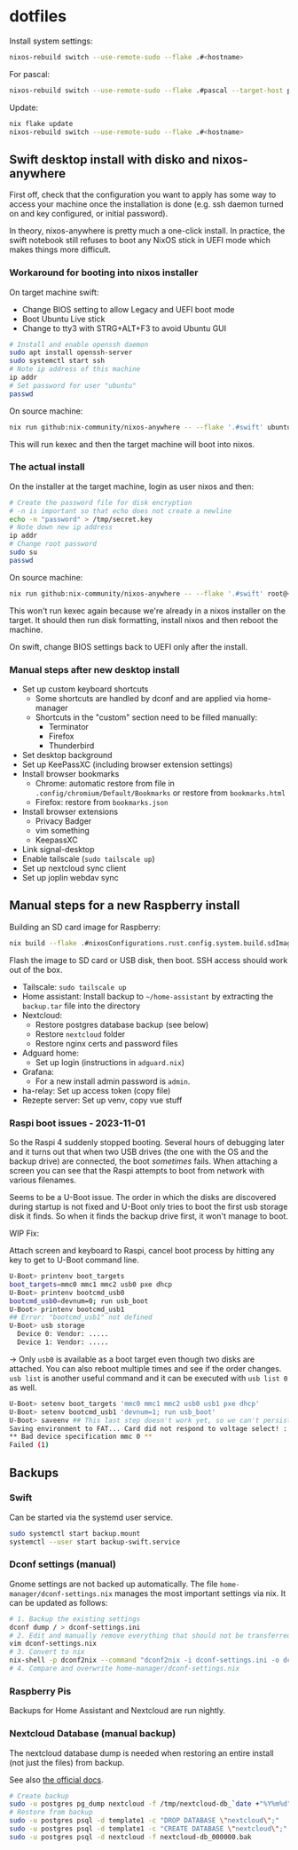 # dotfiles

Install system settings:

```bash
nixos-rebuild switch --use-remote-sudo --flake .#<hostname>
```

For pascal:

```bash
nixos-rebuild switch --use-remote-sudo --flake .#pascal --target-host pascal
```

Update:

```bash
nix flake update
nixos-rebuild switch --use-remote-sudo --flake .#<hostname>
```

## Swift desktop install with disko and nixos-anywhere

First off, check that the configuration you want to apply has some way to access
your machine once the installation is done (e.g. ssh daemon turned on and key
configured, or initial password).

In theory, nixos-anywhere is pretty much a one-click install. In practice, the
swift notebook still refuses to boot any NixOS stick in UEFI mode which makes
things more difficult.

### Workaround for booting into nixos installer

On target machine swift:

- Change BIOS setting to allow Legacy and UEFI boot mode
- Boot Ubuntu Live stick
- Change to tty3 with STRG+ALT+F3 to avoid Ubuntu GUI

```sh
# Install and enable openssh daemon
sudo apt install openssh-server
sudo systemctl start ssh
# Note ip address of this machine
ip addr
# Set password for user "ubuntu"
passwd
```

On source machine:

```sh
nix run github:nix-community/nixos-anywhere -- --flake '.#swift' ubuntu@<ip>
```

This will run kexec and then the target machine will boot into nixos.

### The actual install

On the installer at the target machine, login as user nixos and then:

```sh
# Create the password file for disk encryption
# -n is important so that echo does not create a newline
echo -n "password" > /tmp/secret.key
# Note down new ip address
ip addr
# Change root password
sudo su
passwd
```

On source machine:

```sh
nix run github:nix-community/nixos-anywhere -- --flake '.#swift' root@<other-ip>
```

This won't run kexec again because we're already in a nixos installer on the
target. It should then run disk formatting, install nixos and then reboot the
machine.

On swift, change BIOS settings back to UEFI only after the install.

### Manual steps after new desktop install

- Set up custom keyboard shortcuts
  - Some shortcuts are handled by dconf and are applied via home-manager
  - Shortcuts in the "custom" section need to be filled manually:
    - Terminator
    - Firefox
    - Thunderbird
- Set desktop background
- Set up KeePassXC (including browser extension settings)
- Install browser bookmarks
  - Chrome: automatic restore from file in `.config/chromium/Default/Bookmarks` or restore from `bookmarks.html`
  - Firefox: restore from `bookmarks.json`
- Install browser extensions
  - Privacy Badger
  - vim something
  - KeepassXC
- Link signal-desktop
- Enable tailscale (`sudo tailscale up`)
- Set up nextcloud sync client
- Set up joplin webdav sync

## Manual steps for a new Raspberry install

Building an SD card image for Raspberry:

```bash
nix build --flake .#nixosConfigurations.rust.config.system.build.sdImage
```

Flash the image to SD card or USB disk, then boot. SSH access should work out of
the box.

- Tailscale: `sudo tailscale up`
- Home assistant: Install backup to `~/home-assistant` by extracting the
`backup.tar` file into the directory
- Nextcloud:
  - Restore postgres database backup (see below)
  - Restore `nextcloud` folder
  - Restore nginx certs and password files
- Adguard home:
  - Set up login (instructions in `adguard.nix`)
- Grafana:
  - For a new install admin password is `admin`.
- ha-relay: Set up access token (copy file)
- Rezepte server: Set up venv, copy vue stuff

### Raspi boot issues - 2023-11-01

So the Raspi 4 suddenly stopped booting. Several hours of debugging later and it
turns out that when two USB drives (the one with the OS and the backup drive)
are connected, the boot *sometimes* fails. When attaching a screen you can see
that the Raspi attempts to boot from network with various filenames.

Seems to be a U-Boot issue. The order in which the disks are discovered during
startup is not fixed and U-Boot only tries to boot the first usb storage disk it
finds. So when it finds the backup drive first, it won't manage to boot.

WIP Fix:

Attach screen and keyboard to Raspi, cancel boot process by hitting any key to
get to U-Boot command line.

```sh
U-Boot> printenv boot_targets
boot_targets=mmc0 mmc1 mmc2 usb0 pxe dhcp
U-Boot> printenv bootcmd_usb0
bootcmd_usb0=devnum=0; run usb_boot
U-Boot> printenv bootcmd_usb1
## Error: "bootcmd_usb1" not defined
U-Boot> usb storage
  Device 0: Vendor: .....
  Device 1: Vendor: .....
```

-> Only `usb0` is available as a boot target even though two disks are attached.
You can also reboot multiple times and see if the order changes. `usb list` is
another useful command and it can be executed with `usb list 0` as well.

```sh
U-Boot> setenv boot_targets 'mmc0 mmc1 mmc2 usb0 usb1 pxe dhcp'
U-Boot> setenv bootcmd_usb1 'devnum=1; run usb_boot'
U-Boot> saveenv ## This last step doesn't work yet, so we can't persist the config
Saving environment to FAT... Card did not respond to voltage select! : -110
** Bad device specification mmc 0 **
Failed (1)
```

## Backups

### Swift

Can be started via the systemd user service.

```sh
sudo systemctl start backup.mount
systemctl --user start backup-swift.service
```

### Dconf settings (manual)

Gnome settings are not backed up automatically. The file
`home-manager/dconf-settings.nix` manages the most important settings via nix.
It can be updated as follows:

```bash
# 1. Backup the existing settings
dconf dump / > dconf-settings.ini
# 2. Edit and manually remove everything that should not be transferred (e.g. window positions etc.)
vim dconf-settings.nix
# 3. Convert to nix
nix-shell -p dconf2nix --command "dconf2nix -i dconf-settings.ini -o dconf-settings.nix"
# 4. Compare and overwrite home-manager/dconf-settings.nix
```

### Raspberry Pis

Backups for Home Assistant and Nextcloud are run nightly.

### Nextcloud Database (manual backup)

The nextcloud database dump is needed when restoring an entire install (not just
the files) from backup.

See also [the official docs](https://docs.nextcloud.com/server/latest/admin_manual/maintenance/restore.html).

```bash
# Create backup
sudo -u postgres pg_dump nextcloud -f /tmp/nextcloud-db_`date +"%Y%m%d"`.bak
# Restore from backup
sudo -u postgres psql -d template1 -c "DROP DATABASE \"nextcloud\";"
sudo -u postgres psql -d template1 -c "CREATE DATABASE \"nextcloud\";"
sudo -u postgres psql -d nextcloud -f nextcloud-db_000000.bak
```

